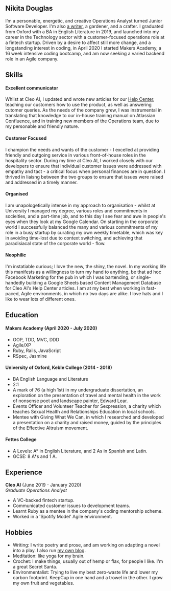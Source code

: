 ## Nikita Douglas

I’m a personable, energetic, and creative Operations Analyst turned Junior Software Developer. I'm also [a writer](www.nikitadouglas.com), a gardener, and a crafter. I graduated from Oxford with a BA in English Literature in 2019, and launched into my career in the Technology sector with a customer-focused operations role at a fintech startup. Driven by a desire to affect still more change, and a longstanding interest in coding, in April 2020 I started Makers Academy, a 16 week intensive coding bootcamp, and am now seeking a varied backend role in an Agile company.  

## Skills

#### Excellent communicator

Whilst at Cleo AI, I updated and wrote new articles for our [Help Center](https://faqs.meetcleo.com/en/), teaching our customers how to use the product, as well as answering cutomer queries. As the needs of the company grew, I was instrumental in translating that knowledge to our in-house training manual on Atlassian Confluence, and in training new members of the Operations team, due to my personable and friendly nature. 

#### Customer Focused

I champion the needs and wants of the customer - I excelled at providing friendly and outgoing service in various front-of-house roles in the hospitality sector. During my time at Cleo AI, I worked closely with our developers to ensure that individual customer issues were addressed with empathy and tact - a critical focus when personal finances are in question. I thrived in liaisng between the two groups to ensure that issues were raised and addressed in a timely manner.

#### Organised

I am unapologetically intense in my approach to organisation - whilst at University I managed my degree, various roles and commitments in socieities, and a part-time job, and to this day I see fear and awe in people's eyes when they look at my Google Calendar. On starting in the corporate world I successfully balanced the many and various commitments of my role in a busy startup by curating my own weekly timetable, which was key in avoiding time-lost due to context switching, and achieving that paradisiacal state of the corporate world - flow. 

#### Neophilic

I'm instatiable curious; I love the new, the shiny, the novel. In my working life this manifests as a willingness to turn my hand to anything, be that ad hoc Facebook Marketing for the pub in which I was bartending, or single-handedly building a Google Sheets based Content Management Database for Cleo AI's Help Center articles. I am at my best when working in fast-paced, Agile environments, in which no two days are alike. I love hats and I like to wear lots of different ones. 


## Education

#### Makers Academy (April 2020 - July 2020)

- OOP, TDD, MVC, DDD
- Agile/XP
- Ruby, Rails, JavaScript
- RSpec, Jasmine

#### University of Oxford, Keble College (2014 - 2018)

- BA English Language and Literature
- 2:1
- A mark of 76 (a high 1st) in my undergraduate dissertation, an exploration on the presentation of travel and mental health in the work of nonsense poet and landscape painter, Edward Lear. 
- Events Officer and Volunteer Teacher for Sexpression, a charity which teaches Sexual Health and Relationships Education in local schools.
- Mentee with Giving What We Can, in which I researched and developed a presentation on a charity and raised money, guided by the principles of the Effective Altruism movement. 

#### Fettes College

- A Levels: A\* in English Literature, and 2 As in Spanish and Latin.
- GCSE: 8 A\*s and 1 A.

## Experience

**Cleo AI** (June 2019 - January 2020)    
*Graduate Operations Analyst*  
- A VC-backed fintech startup. 
- Communicated customer issues to development teams. 
- Learnt Ruby as a mentee in the company's coding mentorship scheme. 
- Worked in a 'Spotify Model' Agile environment.

## Hobbies

- Writing: I write poetry and prose, and am working on adapting a novel into a play. I also run [my own blog](www.nikitadouglas.com).
- Meditation: like yoga for my brain. 
- Crochet: I make things, usually out of hemp or flax, for people I like. I'm a great Secret Santa. 
- Environmentalist: Trying to live my best zero-waste life and lower my carbon footprint. KeepCup in one hand and a trowel in the other. I grow my own fruit and vegetables. 
